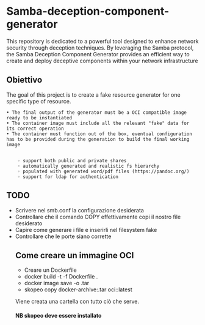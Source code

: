 # Samba-deception-component-generator
This repository is dedicated to a powerful tool designed to enhance network security through deception techniques. By leveraging the Samba protocol, the Samba Deception Component Generator provides an efficient way to create and deploy deceptive components within your network infrastructure
## Obiettivo
The goal of this project is to create a fake resource generator for one specific type of resource.

    • The final output of the generator must be a OCI compatible image ready to be instantiated
    • The container image must include all the relevant "fake" data for its correct operation
    • The container must function out of the box, eventual configuration has to be provided during the generation to build the final working image


        ◦ support both public and private shares
        ◦ automatically generated and realistic fs hierarchy
        ◦ populated with generated word/pdf files (https://pandoc.org/)
        ◦ support for ldap for authentication
## TODO
<ul>
<li>Scrivere nel smb.conf la configurazione desiderata</li>
<li>Controllare che il comando COPY effettivamente copi il nostro file desiderato</li>
<li>Capire come generare i file e inserirli nel filesystem fake</li>
<li>Controllare che le porte siano corrette</li>


## Come creare un immagine OCI
- Creare un Dockerfile
- docker build -t <nome> -f Dockerfile .
- docker image save -o <nome>.tar <nome>
- skopeo copy docker-archive:<nome>.tar oci:<nome>:latest

Viene creata una cartella con tutto ciò che serve.
#### NB skopeo deve essere installato
